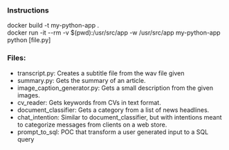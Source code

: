### Instructions
docker build -t my-python-app .<br>
docker run -it --rm -v $(pwd):/usr/src/app -w /usr/src/app my-python-app python [file.py]


### Files:
 - transcript.py: Creates a subtitle file from the wav file given
 - summary.py: Gets the summary of an article.
 - image_caption_generator.py: Gets a small description from the given images.
 - cv_reader: Gets keywords from CVs in text format.
 - document_classifier: Gets a category from a list of news headlines. 
 - chat_intention: Similar to document_classifier, but with intentions meant to categorize messages from clients on a web store.
 - prompt_to_sql: POC that transform a user generated input to a SQL query